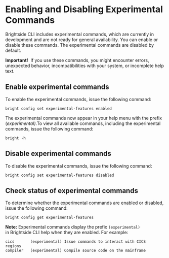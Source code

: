 # Enabling and Disabling Experimental Commands

Brightside CLI includes experimental commands, which are currently in development and are not ready for general availability. You can enable or disable these commands. The experimental commands are disabled by default.

**Important!**  If you use these commands, you might encounter errors, unexpected behavior, incompatibilities with your system, or incomplete help text.
## Enable experimental commands
To enable the experimental commands, issue the following command:
```
bright config set experimental-features enabled
```
The experimental commands now appear in your help menu with the prefix (*experimental)*.To view all available commands, including the experimental commands, issue the following command: 
```
bright -h
```
## Disable experimental commands
To disable the experimental commands, issue the following command:
```
bright config set experimental-features disabled
```
## Check status of experimental commands
To determine whether the experimental commands are enabled or disabled, issue the following command:
```
bright config get experimental-features
```
**Note:** Experimental commands display the prefix `(experimental)` in Brightside CLI help when they are enabled. For
example:
```
cics       (experimental) Issue commands to interact with CICS regions 
compiler   (experimental) Compile source code on the mainframe
```

